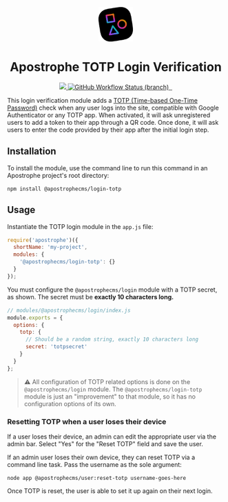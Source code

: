 <div align="center">
  <img src="https://raw.githubusercontent.com/apostrophecms/apostrophe/main/logo.svg" alt="ApostropheCMS logo" width="80" height="80">

  <h1>Apostrophe TOTP Login Verification</h1>
  <p>
    <a aria-label="Apostrophe logo" href="https://v3.docs.apostrophecms.org">
      <img src="https://img.shields.io/badge/MADE%20FOR%20Apostrophe%203-000000.svg?style=for-the-badge&logo=Apostrophe&labelColor=6516dd">
    </a>
    <a aria-label="Test status" href="https://github.com/apostrophecms/login-totp/actions">
      <img alt="GitHub Workflow Status (branch)" src="https://img.shields.io/github/workflow/status/apostrophecms/login-totp/Tests/main?label=Tests&labelColor=000000&style=for-the-badge">
    </a>
    <a aria-label="Join the community on Discord" href="http://chat.apostrophecms.org">
      <img alt="" src="https://img.shields.io/discord/517772094482677790?color=5865f2&label=Join%20the%20Discord&logo=discord&logoColor=fff&labelColor=000&style=for-the-badge&logoWidth=20">
    </a>
    <a aria-label="License" href="https://github.com/apostrophecms/login-totp/blob/main/LICENSE.md">
      <img alt="" src="https://img.shields.io/static/v1?style=for-the-badge&labelColor=000000&label=License&message=MIT&color=3DA639">
    </a>
  </p>
</div>

This login verification module adds a [TOTP (Time-based One-Time Password)](https://en.wikipedia.org/wiki/Time-based_one-time_password) check when any user logs into the site, compatible with Google Authenticator or any TOTP app.
When activated, it will ask unregistered users to add a token to their app through a QR code. Once done, it will ask users to enter the code provided by their app after the initial login step.

## Installation

To install the module, use the command line to run this command in an Apostrophe project's root directory:

```
npm install @apostrophecms/login-totp
```

## Usage

Instantiate the TOTP login module in the `app.js` file:

```javascript
require('apostrophe')({
  shortName: 'my-project',
  modules: {
    '@apostrophecms/login-totp': {}
  }
});
```

You must configure the `@apostrophecms/login` module with a TOTP secret, as shown. The secret must be **exactly 10 characters long.**

```javascript
// modules/@apostrophecms/login/index.js
module.exports = {
  options: {
    totp: {
      // Should be a random string, exactly 10 characters long
      secret: 'totpsecret'
    }
  }
};
```

> ⚠️ All configuration of TOTP related options is done on the `@apostrophecms/login` module. The `@apostrophecms/login-totp` module is just an "improvement" to that module, so it has no configuration options of its own.

### Resetting TOTP when a user loses their device

If a user loses their device, an admin can edit the appropriate user via the admin bar. Select "Yes" for the "Reset TOTP" field and save the user.

If an admin user loses their own device, they can reset TOTP via a command line task. Pass the username as the sole argument:

```
node app @apostrophecms/user:reset-totp username-goes-here
```

Once TOTP is reset, the user is able to set it up again on their next login.